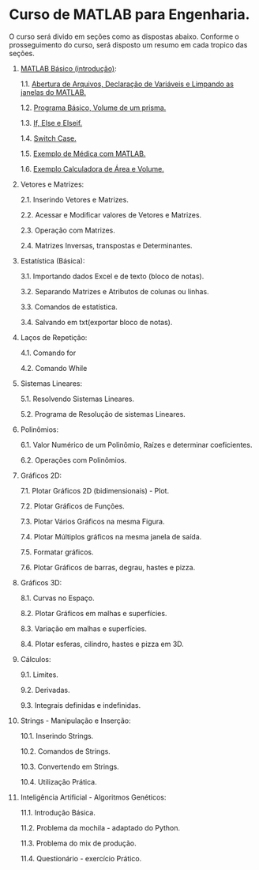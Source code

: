 # Curso de MATLAB para Engenharia.

O curso será divido em seções como as dispostas abaixo.
Conforme o prosseguimento do curso, será disposto um resumo em cada tropico das seções.

1. [MATLAB Básico (introdução)](../master/1.%20MATLAB%20Básico%20(introdução)):

	1.1. [Abertura de Arquivos, Declaração de Variáveis e Limpando as janelas do MATLAB.](../master/1.%20MATLAB%20Básico%20(introdução)/1.1.%20Abertura%20de%20Arquivos%2C%20Declaração%20de%20Variáveis%20e%20Limpando%20as%20janelas%20do%20MATLAB.md)

	1.2. [Programa Básico, Volume de um prisma.](../master/1.%20MATLAB%20Básico%20(introdução)/1.2.%20Programa%20Básico%2C%20Volume%20de%20um%20prisma.md)

	1.3. [If, Else e Elseif.](../master/1.%20MATLAB%20Básico%20(introdução)/1.3.%20If%2C%20Else%20e%20Elseif%20.md)

	1.4. [Switch Case.](../master/1.%20MATLAB%20Básico%20(introdução)/1.4.%20Switch%20Case.md)

	1.5. [Exemplo de Médica com MATLAB.](../master/1.%20MATLAB%20Básico%20(introdução)/1.5.%20Exemplo%20de%20Médica%20com%20MATLAB.md)

	1.6. [Exemplo Calculadora de Área e Volume.](../master/1.%20MATLAB%20Básico%20(introdução)/1.6.%20Exemplo%20Calculadora%20de%20Área%20e%20Volume.md)

2. Vetores e Matrizes:

	2.1. Inserindo Vetores e Matrizes.

	2.2. Acessar e Modificar valores de Vetores e Matrizes.

	2.3. Operação com Matrizes.

	2.4. Matrizes Inversas, transpostas e Determinantes.


3. Estatística (Básica):

	3.1. Importando dados Excel e de texto (bloco de notas).

	3.2. Separando Matrizes e Atributos de colunas ou linhas.

	3.3. Comandos de estatística.

	3.4. Salvando em txt(exportar bloco de notas).


4. Laços de Repetição:

	4.1. Comando for

	4.2. Comando While

	
5. Sistemas Lineares:

	5.1. Resolvendo Sistemas Lineares.

	5.2. Programa de Resolução de sistemas Lineares.


6. Polinômios:

	6.1. Valor Numérico de um Polinômio, Raízes e determinar coeficientes.

	6.2. Operações com Polinômios.


7. Gráficos 2D:

	7.1. Plotar Gráficos 2D (bidimensionais) - Plot.

	7.2. Plotar Gráficos de Funções.

	7.3. Plotar Vários Gráficos na mesma Figura.

	7.4. Plotar Múltiplos gráficos na mesma janela de saída.

	7.5. Formatar gráficos.

	7.6. Plotar Gráficos de barras, degrau, hastes e pizza.


8. Gráficos 3D:

	8.1. Curvas no Espaço.

	8.2. Plotar Gráficos em malhas e superfícies.

	8.3. Variação em malhas e superfícies.

	8.4. Plotar esferas, cilindro, hastes e pizza em 3D.


9. Cálculos:

	9.1. Limites.

	9.2. Derivadas.

	9.3. Integrais definidas e indefinidas.


10. Strings - Manipulação e Inserção:

	10.1. Inserindo Strings.

	10.2. Comandos de Strings.

	10.3. Convertendo em Strings.

	10.4. Utilização Prática.


11. Inteligência Artificial - Algoritmos Genéticos:

	11.1. Introdução Básica.

	11.2. Problema da mochila - adaptado do Python.

	11.3. Problema do mix de produção.

	11.4. Questionário - exercício Prático.

